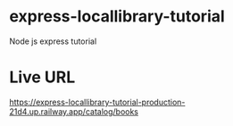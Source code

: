 # express-locallibrary-tutorial

Node js express tutorial

# Live URL

https://express-locallibrary-tutorial-production-21d4.up.railway.app/catalog/books

